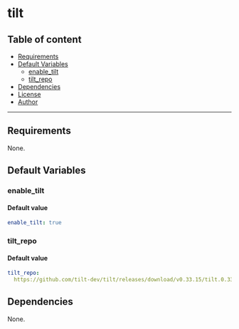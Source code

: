 # tilt

## Table of content

- [Requirements](#requirements)
- [Default Variables](#default-variables)
  - [enable_tilt](#enable_tilt)
  - [tilt_repo](#tilt_repo)
- [Dependencies](#dependencies)
- [License](#license)
- [Author](#author)

---

## Requirements

None.

## Default Variables

### enable_tilt

#### Default value

```YAML
enable_tilt: true
```

### tilt_repo

#### Default value

```YAML
tilt_repo: 
  https://github.com/tilt-dev/tilt/releases/download/v0.33.15/tilt.0.33.15.linux.x86_64.tar.gz
```



## Dependencies

None.
